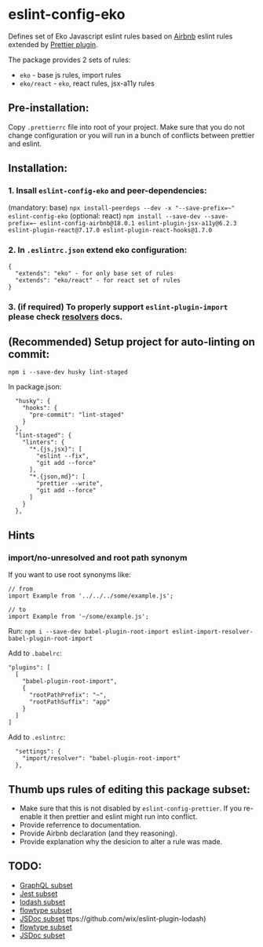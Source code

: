 # eslint-config-eko

Defines set of Eko Javascript eslint rules based on [Airbnb](https://github.com/airbnb/javascript) eslint rules extended by [Prettier plugin](https://github.com/prettier/eslint-plugin-prettier).

The package provides 2 sets of rules:

- `eko` - base js rules, import rules
- `eko/react` - `eko`, react rules, jsx-a11y rules

## Pre-installation:

Copy `.prettierrc` file into root of your project. Make sure that you do not change configuration or you will run in a bunch of conflicts between prettier and eslint.

## Installation:

### 1. Insall `eslint-config-eko` and peer-dependencies:

(mandatory: base) `npx install-peerdeps --dev -x "--save-prefix=~" eslint-config-eko`
(optional: react) `npm install --save-dev --save-prefix=~ eslint-config-airbnb@18.0.1 eslint-plugin-jsx-a11y@6.2.3 eslint-plugin-react@7.17.0 eslint-plugin-react-hooks@1.7.0`

### 2. In `.eslintrc.json` extend eko configuration:

```
{
  "extends": "eko" - for only base set of rules
  "extends": "eko/react" - for react set of rules
}
```

### 3. (if required) To properly support `eslint-plugin-import` please check [resolvers](https://github.com/benmosher/eslint-plugin-import#resolvers) docs.

## (Recommended) Setup project for auto-linting on commit:

`npm i --save-dev husky lint-staged`

In package.json:

```
  "husky": {
    "hooks": {
      "pre-commit": "lint-staged"
    }
  },
  "lint-staged": {
    "linters": {
      "*.{js,jsx}": [
        "eslint --fix",
        "git add --force"
      ],
      "*.{json,md}": [
        "prettier --write",
        "git add --force"
      ]
    }
  },
```

## Hints

### import/no-unresolved and root path synonym

If you want to use root synonyms like:

```
// from
import Example from '../../../some/example.js';

// to
import Example from '~/some/example.js';
```

Run:
`npm i --save-dev babel-plugin-root-import eslint-import-resolver-babel-plugin-root-import`

Add to `.babelrc`:

```
"plugins": [
  [
    "babel-plugin-root-import",
    {
      "rootPathPrefix": "~",
      "rootPathSuffix": "app"
    }
  ]
]
```

Add to `.eslintrc`:

```
  "settings": {
    "import/resolver": "babel-plugin-root-import"
  },
```

## Thumb ups rules of editing this package subset:

- Make sure that this is not disabled by `eslint-config-prettier`. If you re-enable it then prettier and eslint might run into conflict.
- Provide referrence to documentation.
- Provide Airbnb declaration (and they reasoning).
- Provide explanation why the desicion to alter a rule was made.

## TODO:

- [GraphQL subset](https://github.com/apollographql/eslint-plugin-graphql)
- [Jest subset](https://github.com/jest-community/eslint-plugin-jest)
- [lodash subset](https://github.com/wix/eslint-plugin-lodash)
- [flowtype subset](https://github.com/gajus/eslint-plugin-flowtype)
- [JSDoc subset](https://github.com/gajus/eslint-plugin-jsdoc)
  ttps://github.com/wix/eslint-plugin-lodash)
- [flowtype subset](https://github.com/gajus/eslint-plugin-flowtype)
- [JSDoc subset](https://github.com/gajus/eslint-plugin-jsdoc)
